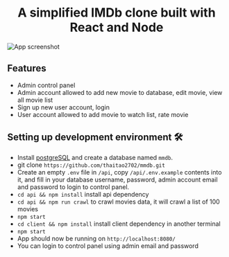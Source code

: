 <h1 align="center">A simplified IMDb clone built with React and Node</h1>

![App screenshot](https://i.imgur.com/7UPrqmd.jpg)

## Features

- Admin control panel 
- Admin account allowed to add new movie to database, edit movie, view all movie list
- Sign up new user account, login 
- User account allowed to add movie to watch list, rate movie

## Setting up development environment 🛠

- Install [postgreSQL](https://www.postgresql.org/) and create a database named `mmdb`.
- git clone `https://github.com/thaitao2702/mmdb.git`
- Create an empty `.env` file in `/api`, copy `/api/.env.example` contents into it, and fill in your database username, password, admin account email and password to login to control panel.
- `cd api && npm install` install api dependency
- `cd api && npm run crawl` to crawl movies data, it will crawl a list of 100 movies
- `npm start`
- `cd client && npm install` install client dependency in another terminal
- `npm start`
- App should now be running on `http://localhost:8080/`
- You can login to control panel using admin email and password

